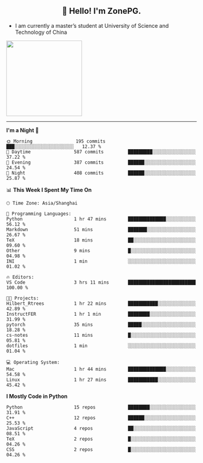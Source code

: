<h2 align="center">👋 Hello! I'm ZonePG.</h2>

- I am currently a master’s student at University of Science and Technology of China

<img height=200 align="center" src="https://github-readme-stats.vercel.app/api?username=zonepg" />

-------

<!--START_SECTION:waka-->
**I'm a Night 🦉** 

```text
🌞 Morning                195 commits         ███░░░░░░░░░░░░░░░░░░░░░░   12.37 % 
🌆 Daytime                587 commits         █████████░░░░░░░░░░░░░░░░   37.22 % 
🌃 Evening                387 commits         ██████░░░░░░░░░░░░░░░░░░░   24.54 % 
🌙 Night                  408 commits         ██████░░░░░░░░░░░░░░░░░░░   25.87 % 
```


📊 **This Week I Spent My Time On** 

```text
🕑︎ Time Zone: Asia/Shanghai

💬 Programming Languages: 
Python                   1 hr 47 mins        ██████████████░░░░░░░░░░░   56.12 % 
Markdown                 51 mins             ███████░░░░░░░░░░░░░░░░░░   26.67 % 
TeX                      18 mins             ██░░░░░░░░░░░░░░░░░░░░░░░   09.60 % 
Other                    9 mins              █░░░░░░░░░░░░░░░░░░░░░░░░   04.98 % 
INI                      1 min               ░░░░░░░░░░░░░░░░░░░░░░░░░   01.02 % 

🔥 Editors: 
VS Code                  3 hrs 11 mins       █████████████████████████   100.00 % 

🐱‍💻 Projects: 
Hilbert_Rtrees           1 hr 22 mins        ███████████░░░░░░░░░░░░░░   42.89 % 
InstructFER              1 hr 1 min          ████████░░░░░░░░░░░░░░░░░   31.99 % 
pytorch                  35 mins             █████░░░░░░░░░░░░░░░░░░░░   18.28 % 
cs-notes                 11 mins             █░░░░░░░░░░░░░░░░░░░░░░░░   05.81 % 
dotfiles                 1 min               ░░░░░░░░░░░░░░░░░░░░░░░░░   01.04 % 

💻 Operating System: 
Mac                      1 hr 44 mins        ██████████████░░░░░░░░░░░   54.58 % 
Linux                    1 hr 27 mins        ███████████░░░░░░░░░░░░░░   45.42 % 
```

**I Mostly Code in Python** 

```text
Python                   15 repos            ████████░░░░░░░░░░░░░░░░░   31.91 % 
C++                      12 repos            ██████░░░░░░░░░░░░░░░░░░░   25.53 % 
JavaScript               4 repos             ██░░░░░░░░░░░░░░░░░░░░░░░   08.51 % 
TeX                      2 repos             █░░░░░░░░░░░░░░░░░░░░░░░░   04.26 % 
CSS                      2 repos             █░░░░░░░░░░░░░░░░░░░░░░░░   04.26 % 
```




<!--END_SECTION:waka-->
